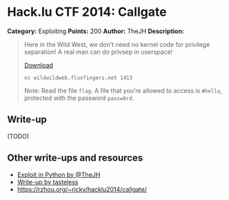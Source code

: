 # Hack.lu CTF 2014: Callgate

**Category:** Exploiting
**Points:** 200
**Author:** TheJH
**Description:**

> Here in the Wild West, we don’t need no kernel code for privilege separation! A real man can do privsep in userspace!
>
> [Download](callgate_67eeae9035af9e1ce66a973a7d8184fd)
>
> `nc wildwildweb.fluxfingers.net 1413`
>
> Note: Read the file `flag`. A file that you’re allowed to access is `#hello`, protected with the password `passw0rd`.

## Write-up

(TODO)

## Other write-ups and resources

* [Exploit in Python by @TheJH](thejh_exploit.py)
* [Write-up by tasteless](http://tasteless.eu/2014/10/hack-lu-ctf-2014-callgate/)
* <https://rzhou.org/~ricky/hacklu2014/callgate/>

